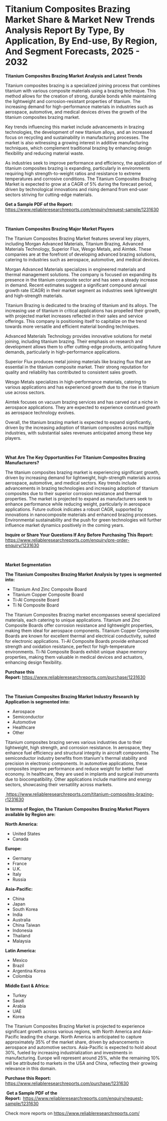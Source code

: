 <p><h1>Titanium Composites Brazing Market Share & Market New Trends Analysis Report By Type, By Application, By End-use, By Region, And Segment Forecasts, 2025 - 2032</h1></p><p><strong>Titanium Composites Brazing Market Analysis and Latest Trends</strong></p>
<p><p>Titanium composites brazing is a specialized joining process that combines titanium with various composite materials using a brazing technique. This method allows for the creation of strong, durable bonds while maintaining the lightweight and corrosion-resistant properties of titanium. The increasing demand for high-performance materials in industries such as aerospace, automotive, and medical devices drives the growth of the titanium composites brazing market. </p><p>Key trends influencing this market include advancements in brazing technologies, the development of new titanium alloys, and an increased focus on recycling and sustainability in manufacturing processes. The market is also witnessing a growing interest in additive manufacturing techniques, which complement traditional brazing by enhancing design flexibility and reducing material waste.</p><p>As industries seek to improve performance and efficiency, the application of titanium composites brazing is expanding, particularly in environments requiring high strength-to-weight ratios and resistance to extreme temperatures and corrosive conditions. The Titanium Composites Brazing Market is expected to grow at a CAGR of 5% during the forecast period, driven by technological innovations and rising demand from end-user sectors striving for cutting-edge materials.</p></p>
<p><strong>Get a Sample PDF of the Report:&nbsp;</strong> <a href="https://www.reliableresearchreports.com/enquiry/request-sample/1231630?utm_campaign=2809&utm_medium=2&utm_source=Github&utm_content=ia&utm_term=03042025&utm_id=titanium-composites-brazing">https://www.reliableresearchreports.com/enquiry/request-sample/1231630</a></p>
<p>&nbsp;</p>
<p><strong>Titanium Composites Brazing Major Market Players</strong></p>
<p><p>The Titanium Composites Brazing Market features several key players, including Morgan Advanced Materials, Titanium Brazing, Advanced Materials Technology, Superior Flux, Wesgo Metals, and Aimtek. These companies are at the forefront of developing advanced brazing solutions, catering to industries such as aerospace, automotive, and medical devices.</p><p>Morgan Advanced Materials specializes in engineered materials and thermal management solutions. The company is focused on expanding its presence in the titanium composite sector and has seen a steady increase in demand. Recent estimates suggest a significant compound annual growth rate (CAGR) in their market segment as industries seek lightweight and high-strength materials.</p><p>Titanium Brazing is dedicated to the brazing of titanium and its alloys. The increasing use of titanium in critical applications has propelled their growth, with projected market increases reflected in their sales and service offerings. This company is positioning itself to capitalize on the trend towards more versatile and efficient material bonding techniques.</p><p>Advanced Materials Technology provides innovative solutions for metal joining, including titanium brazing. Their emphasis on research and development allows them to offer cutting-edge products, anticipating future demands, particularly in high-performance applications.</p><p>Superior Flux produces metal joining materials like brazing flux that are essential in the titanium composite market. Their strong reputation for quality and reliability has contributed to consistent sales growth.</p><p>Wesgo Metals specializes in high-performance materials, catering to various applications and has experienced growth due to the rise in titanium use across sectors.</p><p>Aimtek focuses on vacuum brazing services and has carved out a niche in aerospace applications. They are expected to experience continued growth as aerospace technology evolves.</p><p>Overall, the titanium brazing market is expected to expand significantly, driven by the increasing adoption of titanium composites across multiple industries, with substantial sales revenues anticipated among these key players.</p></p>
<p>&nbsp;</p>
<p><strong>What Are The Key Opportunities For Titanium Composites Brazing Manufacturers?</strong></p>
<p><p>The titanium composites brazing market is experiencing significant growth, driven by increasing demand for lightweight, high-strength materials across aerospace, automotive, and medical sectors. Key trends include advancements in brazing technologies and increasing adoption of titanium composites due to their superior corrosion resistance and thermal properties. The market is projected to expand as manufacturers seek to enhance performance while reducing weight, particularly in aerospace applications. Future outlook indicates a robust CAGR, supported by innovations in nanocomposite materials and enhanced brazing processes. Environmental sustainability and the push for green technologies will further influence market dynamics positively in the coming years.</p></p>
<p><strong>Inquire or Share Your Questions If Any Before Purchasing This Report:</strong> <a href="https://www.reliableresearchreports.com/enquiry/pre-order-enquiry/1231630?utm_campaign=2809&utm_medium=2&utm_source=Github&utm_content=ia&utm_term=03042025&utm_id=titanium-composites-brazing">https://www.reliableresearchreports.com/enquiry/pre-order-enquiry/1231630</a></p>
<p>&nbsp;</p>
<p><strong>Market Segmentation</strong></p>
<p><strong>The Titanium Composites Brazing Market Analysis by types is segmented into:</strong></p>
<p><ul><li>Titanium And Zinc Composite Board</li><li>Titanium Copper Composite Board</li><li>Ti-Al Composite Board</li><li>Ti Ni Composite Board</li></ul></p>
<p><p>The Titanium Composites Brazing market encompasses several specialized materials, each catering to unique applications. Titanium and Zinc Composite Boards offer corrosion resistance and lightweight properties, making them ideal for aerospace components. Titanium Copper Composite Boards are known for excellent thermal and electrical conductivity, suited for electronic applications. Ti-Al Composite Boards provide enhanced strength and oxidation resistance, perfect for high-temperature environments. Ti-Ni Composite Boards exhibit unique shape memory properties, making them valuable in medical devices and actuators, enhancing design flexibility.</p></p>
<p><strong>Purchase this Report:&nbsp;</strong><a href="https://www.reliableresearchreports.com/purchase/1231630?utm_campaign=2809&utm_medium=2&utm_source=Github&utm_content=ia&utm_term=03042025&utm_id=titanium-composites-brazing">https://www.reliableresearchreports.com/purchase/1231630</a></p>
<p>&nbsp;</p>
<p><strong>The Titanium Composites Brazing Market Industry Research by Application is segmented into:</strong></p>
<p><ul><li>Aerospace</li><li>Semiconductor</li><li>Automotive</li><li>Healthcare</li><li>Other</li></ul></p>
<p><p>Titanium composites brazing serves various industries due to their lightweight, high strength, and corrosion resistance. In aerospace, they enhance fuel efficiency and structural integrity in aircraft components. The semiconductor industry benefits from titanium's thermal stability and precision in electronic components. In automotive applications, these composites improve performance and reduce weight for better fuel economy. In healthcare, they are used in implants and surgical instruments due to biocompatibility. Other applications include maritime and energy sectors, showcasing their versatility across markets.</p></p>
<p><a href="https://www.reliableresearchreports.com/titanium-composites-brazing-r1231630?utm_campaign=2809&utm_medium=2&utm_source=Github&utm_content=ia&utm_term=03042025&utm_id=titanium-composites-brazing">&nbsp;https://www.reliableresearchreports.com/titanium-composites-brazing-r1231630</a></p>
<p><strong>In terms of Region, the Titanium Composites Brazing Market Players available by Region are:</strong></p>
<p>
    <p> <strong> North America: </strong>
        <ul>
            <li>United States</li>
            <li>Canada</li>
        </ul>
        </p> 
    <p> <strong> Europe: </strong>
        <ul>
            <li>Germany</li>
            <li>France</li>
            <li>U.K.</li>
            <li>Italy</li>
            <li>Russia</li>
        </ul>
        </p> 
    <p> <strong> Asia-Pacific: </strong>
        <ul>
            <li>China</li>
            <li>Japan</li>
            <li>South Korea</li>
            <li>India</li>
            <li>Australia</li>
            <li>China Taiwan</li>
            <li>Indonesia</li>
            <li>Thailand</li>
            <li>Malaysia</li>
        </ul>
        </p> 
    <p> <strong> Latin America: </strong>
        <ul>
            <li>Mexico</li>
            <li>Brazil</li>
            <li>Argentina Korea</li>
            <li>Colombia</li>
        </ul>
        </p> 
    <p> <strong> Middle East & Africa: </strong>
        <ul>
            <li>Turkey</li>
            <li>Saudi</li>
            <li>Arabia</li>
            <li>UAE</li>
            <li>Korea</li>
        </ul>
    </p>
    </p>
<p><p>The Titanium Composites Brazing Market is projected to experience significant growth across various regions, with North America and Asia-Pacific leading the charge. North America is anticipated to capture approximately 35% of the market share, driven by advancements in aerospace and automotive sectors. Asia-Pacific is expected to hold about 30%, fueled by increasing industrialization and investments in manufacturing. Europe will represent around 25%, while the remaining 10% will be attributed to markets in the USA and China, reflecting their growing relevance in this domain.</p></p>
<p><strong>Purchase this Report: </strong><a href="https://www.reliableresearchreports.com/purchase/1231630?utm_campaign=2809&utm_medium=2&utm_source=Github&utm_content=ia&utm_term=03042025&utm_id=titanium-composites-brazing">https://www.reliableresearchreports.com/purchase/1231630</a></p>
<p>&nbsp;<strong>Get a Sample PDF of the Report:&nbsp;&nbsp;</strong><a href="https://www.reliableresearchreports.com/enquiry/request-sample/1231630?utm_campaign=2809&utm_medium=2&utm_source=Github&utm_content=ia&utm_term=03042025&utm_id=titanium-composites-brazing">https://www.reliableresearchreports.com/enquiry/request-sample/1231630</a></p>
<p><strong></strong></p>
<p>Check more reports on <a href="https://www.reliableresearchreports.com/?utm_campaign=2809&utm_medium=2&utm_source=Github&utm_content=ia&utm_term=03042025&utm_id=titanium-composites-brazing">https://www.reliableresearchreports.com/</a></p>
